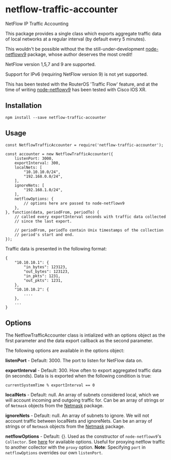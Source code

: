 # netflow-traffic-accounter

NetFlow IP Traffic Accounting

This package provides a single class which exports aggregate traffic data of
local networks at a regular interval (by default every 5 minutes).

This wouldn't be possible without the the still-under-development
[node-netflowv9](https://github.com/delian/node-netflowv9) package, whose
author deserves the most credit!

NetFlow version 1,5,7 and 9 are supported.

Support for IPv6 (requiring NetFlow version 9) is not yet supported.

This has been tested with the RouterOS 'Traffic Flow' feature, and at the time
of writing [node-netflowv9](https://github.com/delian/node-netflowv9) has been
tested with Cisco IOS XR.

## Installation
    npm install --save netflow-traffic-accounter

## Usage
    const NetflowTrafficAccounter = require('netflow-traffic-accounter');

    const accounter = new NetflowTrafficAccounter({
        listenPort: 3000,
        exportInterval: 300,
        localNets: [
            "10.10.10.0/24",
            "192.168.0.0/24",
        ],
        ignoreNets: [
            "192.168.1.0/24",
        ],
        netflowOptions: {
            // options here are passed to node-netflowv9
        },
    }, function(data, periodFrom, periodTo) {
        // called every exportInterval seconds with traffic data collected
        // since the last export.

        // periodFrom, periodTo contain Unix timestamps of the collection
        // period's start and end.
    });

Traffic data is presented in the following format:

    {
        "10.10.10.1": {
            "in_bytes": 123123,
            "out_bytes": 123123,
            "in_pkts": 1231,
            "out_pkts": 1231,
        },
        "10.10.10.2": {
            ....
        },
        ...
    }

## Options

The NetflowTrafficAccounter class is intialized with an options object as the
first parameter and the data export callback as the second parameter.

The following options are available in the options object:

**listenPort** - Default: 3000. The port to listen for NetFlow data on.

**exportInterval** - Default: 300. How often to export aggregated traffic data
(in seconds). Data is is exported when the following condition is true:

    currentSystemTime % exportInterval == 0

**localNets** - Default: null. An array of subnets considered local, which we
will account incoming and outgoing traffic for. Can be an array of strings or
of `Netmask` objects from the [Netmask](https://github.com/rs/node-netmask)
package.

**ignoreNets** - Default: null. An array of subnets to ignore. We will not
account traffic between localNets and ignoreNets. Can be an array of strings or
of `Netmask` objects from the [Netmask](https://github.com/rs/node-netmask)
package.

**netflowOptions** - Default: {}. Used as the constructor of `node-netflowv9`'s
`Collector`. See [here](https://github.com/delian/node-netflowv9#Options) for
available options. Useful for proxying netflow traffic to another collector with
the `proxy` option. **Note**: Specifying `port` in `netflowOptions` overrides
our own `listenPort`.

